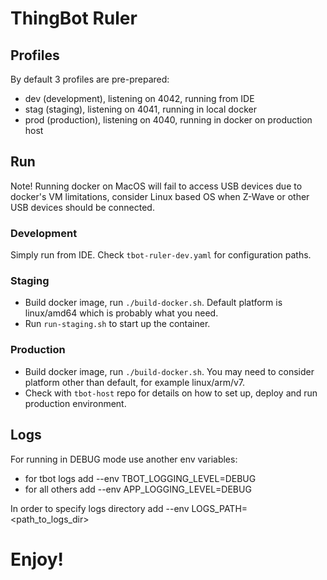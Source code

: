 # ThingBot Ruler

## Profiles
By default 3 profiles are pre-prepared:
 * dev  (development), listening on 4042, running from IDE
 * stag (staging), listening on 4041, running in local docker
 * prod (production), listening on 4040, running in docker on production host

## Run
Note! Running docker on MacOS will fail to access USB devices due to docker's VM limitations, consider Linux based OS 
when Z-Wave or other USB devices should be connected.   

### Development
Simply run from IDE. Check `tbot-ruler-dev.yaml` for configuration paths.

### Staging
* Build docker image, run `./build-docker.sh`. Default platform is linux/amd64 which is probably what you need.
* Run `run-staging.sh` to start up the container.

### Production
* Build docker image, run `./build-docker.sh`. You may need to consider platform other than default, for example linux/arm/v7.
* Check with `tbot-host` repo for details on how to set up, deploy and run production environment.

## Logs
For running in DEBUG mode use another env variables:
 * for tbot logs add --env TBOT_LOGGING_LEVEL=DEBUG
 * for all others add --env APP_LOGGING_LEVEL=DEBUG

In order to specify logs directory add --env LOGS_PATH=<path_to_logs_dir>

# Enjoy!